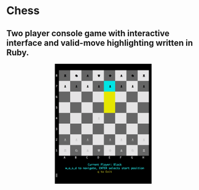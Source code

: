 # Chess
## Two player console game with interactive interface and valid-move highlighting written in Ruby.
<div align="center"><img src="chessgame.gif" width="50%"></div>


